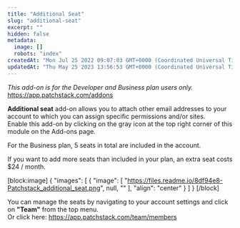 ```yaml
---
title: "Additional Seat"
slug: "additional-seat"
excerpt: ""
hidden: false
metadata: 
  image: []
  robots: "index"
createdAt: "Mon Jul 25 2022 09:07:03 GMT+0000 (Coordinated Universal Time)"
updatedAt: "Thu May 25 2023 13:56:53 GMT+0000 (Coordinated Universal Time)"
---
```

_This add-on is for the Developer and Business plan users only._  
<https://app.patchstack.com/addons>

**Additional seat** add-on allows you to attach other email addresses to your account to which you can assign specific permissions and/or sites.  
Enable this add-on by clicking on the gray icon at the top right corner of this module on the Add-ons page.

For the Business plan, 5 seats in total are included in the account.

If you want to add more seats than included in your plan, an extra seat costs $24 / month.

[block:image]
{
  "images": [
    {
      "image": [
        "https://files.readme.io/8df94e8-Patchstack_additional_seat.png",
        null,
        ""
      ],
      "align": "center"
    }
  ]
}
[/block]


You can manage the seats by navigating to your account settings and click on **"Team"** from the top menu.  
Or click here: <a href="https://app.patchstack.com/team/members" target="_blank">https\://app.patchstack.com/team/members</a>
